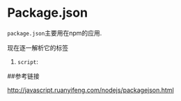 # Package.json

`package.json`主要用在npm的应用.

现在逐一解析它的标签

1. `script`:  

##参考链接

<http://javascript.ruanyifeng.com/nodejs/packagejson.html>